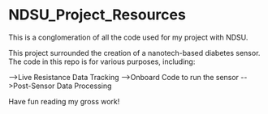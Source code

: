 # NDSU_Project_Resources
This is a conglomeration of all the code used for my project with NDSU.

This project surrounded the creation of a nanotech-based diabetes sensor. The code in this repo is for various purposes, including:

-->Live Resistance Data Tracking
-->Onboard Code to run the sensor
-->Post-Sensor Data Processing

Have fun reading my gross work!
